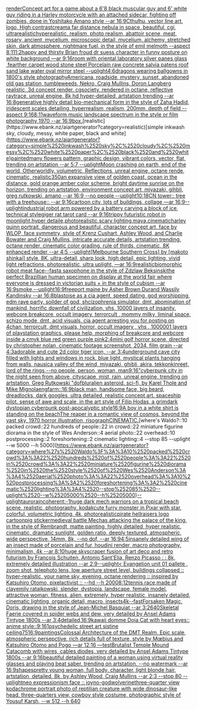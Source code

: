 [render](https://www.ebank.nz/aiartgenerator?category=render)[Concept art for a game about a 6'8 black muscular guy and 6' white guy riding in a Harley motorcycle with an attached sidecar, fighting off zombies, done in Yoshitako Amano style --ar 16:9](https://www.ebank.nz/aiartgenerator?category=Concept%2520art%2520for%2520a%2520game%2520about%2520a%25206%278%2520black%2520muscular%2520guy%2520and%25206%27%2520white%2520guy%2520riding%2520in%2520a%2520Harley%2520motorcycle%2520with%2520an%2520attached%2520sidecar%2C%2520fighting%2520off%2520zombies%2C%2520done%2520in%2520Yoshitako%2520Amano%2520style%2520--ar%252016%3A9)[Cthulhu, vector line art, logo, High contrast](https://www.ebank.nz/aiartgenerator?category=Cthulhu%2C%2520vector%2520line%2520art%2C%2520logo%2C%2520High%2520contrast)[cream](https://www.ebank.nz/aiartgenerator?category=cream)[a far distance nebula in space, beautiful, cgi, ultrarealistic](https://www.ebank.nz/aiartgenerator?category=a%2520far%2520distance%2520nebula%2520in%2520space%2C%2520beautiful%2C%2520cgi%2C%2520ultrarealistic)[hyperealistic, realism, photo realism, abattoir scene, meat, rosary, ancient, mycelium, microscopic detail, mycelium, alchemy, stretched skin, dark atmosphere, nightmare fuel, in the style of emil melmoth --aspect 8:11](https://www.ebank.nz/aiartgenerator?category=hyperealistic%2C%2520realism%2C%2520photo%2520realism%2C%2520abattoir%2520scene%2C%2520meat%2C%2520rosary%2C%2520ancient%2C%2520mycelium%2C%2520microscopic%2520detail%2C%2520mycelium%2C%2520alchemy%2C%2520stretched%2520skin%2C%2520dark%2520atmosphere%2C%2520nightmare%2520fuel%2C%2520in%2520the%2520style%2520of%2520emil%2520melmoth%2520--aspect%25208%3A11)[1:2](https://www.ebank.nz/aiartgenerator?category=1%3A2)[happy and thirsty Brian froud dr suess character in funny posture on white background —ar 9:16](https://www.ebank.nz/aiartgenerator?category=happy%2520and%2520thirsty%2520Brian%2520froud%2520dr%2520suess%2520character%2520in%2520funny%2520posture%2520on%2520white%2520background%2520%E2%80%94ar%25209%3A16)[room with oriental laboratory  silver panes glass  ,fearther carpet wood stone steel Porcelain raw  concrete salvia patens roof sand lake water oval mirror steel --uplight](https://www.ebank.nz/aiartgenerator?category=room%2520with%2520oriental%2520laboratory%2520%2520silver%2520panes%2520glass%2520%2520%2Cfearther%2520carpet%2520wood%2520stone%2520steel%2520Porcelain%2520raw%2520%2520concrete%2520salvia%2520patens%2520roof%2520sand%2520lake%2520water%2520oval%2520mirror%2520steel%2520--uplight)[4:6](https://www.ebank.nz/aiartgenerator?category=4%3A6)[dragons wearing ballgowns in 1800's style photography](https://www.ebank.nz/aiartgenerator?category=dragons%2520wearing%2520ballgowns%2520in%25201800%27s%2520style%2520photography)[Americana, roadside, mystery, sunset, abandoned old gas station, tumbleweeds, Nekro, Craig Mullins, Doron Langberg realistic, 3d concept render, cgsociety, rendered in octane, reflective raytrace, unreal engine, 8k hd hyper-detailed, artstation trending --ar 16:8](https://www.ebank.nz/aiartgenerator?category=Americana%2C%2520roadside%2C%2520mystery%2C%2520sunset%2C%2520abandoned%2520old%2520gas%2520station%2C%2520tumbleweeds%2C%2520Nekro%2C%2520Craig%2520Mullins%2C%2520Doron%2520Langberg%2520realistic%2C%25203d%2520concept%2520render%2C%2520cgsociety%2C%2520rendered%2520in%2520octane%2C%2520reflective%2520raytrace%2C%2520unreal%2520engine%2C%25208k%2520hd%2520hyper-detailed%2C%2520artstation%2520trending%2520--ar%252016%3A8)[generative highly detail bio-mechanical form in the style of Zaha Hadid, iridescent scales detailing, hyperrealism, realism, 200mm, depth of field --aspect 9:16](https://www.ebank.nz/aiartgenerator?category=generative%2520highly%2520detail%2520bio-mechanical%2520form%2520in%2520the%2520style%2520of%2520Zaha%2520Hadid%2C%2520iridescent%2520scales%2520detailing%2C%2520hyperrealism%2C%2520realism%2C%2520200mm%2C%2520depth%2520of%2520field%2520--aspect%25209%3A16)[8:11](https://www.ebank.nz/aiartgenerator?category=8%3A11)[waveform  music landscape spectrum in the style or film photography 1970 --ar 16:9](https://www.ebank.nz/aiartgenerator?category=waveform%2520%2520music%2520landscape%2520spectrum%2520in%2520the%2520style%2520or%2520film%2520photography%25201970%2520--ar%252016%3A9)[box.](https://www.ebank.nz/aiartgenerator?category=box.)[realistic](https://www.ebank.nz/aiartgenerator?category=realistic)[simple inkwash sky, cloudy, messy, white paper, black and white](https://www.ebank.nz/aiartgenerator?category=simple%2520inkwash%2520sky%2C%2520cloudy%2C%2520messy%2C%2520white%2520paper%2C%2520black%2520and%2520white)[painted](https://www.ebank.nz/aiartgenerator?category=painted)[many flowers pattern, graphic design, vibrant colors, vector, flat, trending on artstation --ar 5:7 --uplight](https://www.ebank.nz/aiartgenerator?category=many%2520flowers%2520pattern%2C%2520graphic%2520design%2C%2520vibrant%2520colors%2C%2520vector%2C%2520flat%2C%2520trending%2520on%2520artstation%2520--ar%25205%3A7%2520--uplight)[Moon crashing on earth, end of the world, Otherworldly, volumetric, Reflections, unreal engine, octane rende, cinematic, realistic](https://www.ebank.nz/aiartgenerator?category=Moon%2520crashing%2520on%2520earth%2C%2520end%2520of%2520the%2520world%2C%2520Otherworldly%2C%2520volumetric%2C%2520Reflections%2C%2520unreal%2520engine%2C%2520octane%2520rende%2C%2520cinematic%2C%2520realistic)[350](https://www.ebank.nz/aiartgenerator?category=350)[an expansive view of golden coast, ocean in the distance, gold orange amber color scheme, bright daytime sunrise on the horizon, trending on artstation, environment concept art, miyazaki, gihbli, greg rutkowski, amano --ar 16:9 --no people --uplight](https://www.ebank.nz/aiartgenerator?category=an%2520expansive%2520view%2520of%2520golden%2520coast%2C%2520ocean%2520in%2520the%2520distance%2C%2520gold%2520orange%2520amber%2520color%2520scheme%2C%2520bright%2520daytime%2520sunrise%2520on%2520the%2520horizon%2C%2520trending%2520on%2520artstation%2C%2520environment%2520concept%2520art%2C%2520miyazaki%2C%2520gihbli%2C%2520greg%2520rutkowski%2C%2520amano%2520--ar%252016%3A9%2520--no%2520people%2520--uplight)[10:18](https://www.ebank.nz/aiartgenerator?category=10%3A18)[CN tower:: tree with a treehouse:: --ar 9:16](https://www.ebank.nz/aiartgenerator?category=CN%2520tower%3A%3A%2520tree%2520with%2520a%2520treehouse%3A%3A%2520--ar%25209%3A16)[cartoon city, lots of buildings, collage —ar 16:9](https://www.ebank.nz/aiartgenerator?category=cartoon%2520city%2C%2520lots%2520of%2520buildings%2C%2520collage%2520%E2%80%94ar%252016%3A9)[--uplight](https://www.ebank.nz/aiartgenerator?category=--uplight)[industrial robot arm powered by a battery carving a block of ice, technical style](https://www.ebank.nz/aiartgenerator?category=industrial%2520robot%2520arm%2520powered%2520by%2520a%2520battery%2520carving%2520a%2520block%2520of%2520ice%2C%2520technical%2520style)[giger rat tarot card --ar 9:16](https://www.ebank.nz/aiartgenerator?category=giger%2520rat%2520tarot%2520card%2520--ar%25209%3A16)[trippy futuristic robot in moonlight,hyper detaile,photorealistic,scary lighting,maya,cinematic](https://www.ebank.nz/aiartgenerator?category=trippy%2520futuristic%2520robot%2520in%2520moonlight%2Chyper%2520detaile%2Cphotorealistic%2Cscary%2520lighting%2Cmaya%2Ccinematic)[harley quinn portrait, dangerous and beautiful, character concept art, face by WLOP, face symmetry, style of Krenz Cushart, Ashley Wood, and Charlie Bowater and Craig Mullins, intricate accurate details, artstation trending, octane render, cinematic color grading, rule of thirds, cinematic, 8K enhanced render --ar 4:5 --uplight](https://www.ebank.nz/aiartgenerator?category=harley%2520quinn%2520portrait%2C%2520dangerous%2520and%2520beautiful%2C%2520character%2520concept%2520art%2C%2520face%2520by%2520WLOP%2C%2520face%2520symmetry%2C%2520style%2520of%2520Krenz%2520Cushart%2C%2520Ashley%2520Wood%2C%2520and%2520Charlie%2520Bowater%2520and%2520Craig%2520Mullins%2C%2520intricate%2520accurate%2520details%2C%2520artstation%2520trending%2C%2520octane%2520render%2C%2520cinematic%2520color%2520grading%2C%2520rule%2520of%2520thirds%2C%2520cinematic%2C%25208K%2520enhanced%2520render%2520--ar%25204%3A5%2520--uplight)[[Melbourne Southern Cross] by [makoto shinkai] style,  8K, ultra-detail, sharp look, high detail, epic lighting, vivid light refractions, photorealistic, ultra uplight, —ar 16:9](https://www.ebank.nz/aiartgenerator?category=%5BMelbourne%2520Southern%2520Cross%5D%2520by%2520%5Bmakoto%2520shinkai%5D%2520style%2C%2520%25208K%2C%2520ultra-detail%2C%2520sharp%2520look%2C%2520high%2520detail%2C%2520epic%2520lighting%2C%2520vivid%2520light%2520refractions%2C%2520photorealistic%2C%2520ultra%2520uplight%2C%2520%E2%80%94ar%252016%3A9)[realistic](https://www.ebank.nz/aiartgenerator?category=realistic)[biomorphic robot meat face](https://www.ebank.nz/aiartgenerator?category=biomorphic%2520robot%2520meat%2520face)[--fast](https://www.ebank.nz/aiartgenerator?category=--fast)[a saxophone in the style of Zdzlaw Beksinski](https://www.ebank.nz/aiartgenerator?category=a%2520saxophone%2520in%2520the%2520style%2520of%2520Zdzlaw%2520Beksinski)[the perfect Brazillian human specimen on display at the world fair where everyone is dressed in victorian suits + in the style of cubism --ar 16:9](https://www.ebank.nz/aiartgenerator?category=the%2520perfect%2520Brazillian%2520human%2520specimen%2520on%2520display%2520at%2520the%2520world%2520fair%2520where%2520everyone%2520is%2520dressed%2520in%2520victorian%2520suits%2520%2B%2520in%2520the%2520style%2520of%2520cubism%2520--ar%252016%3A9)[smoke,](https://www.ebank.nz/aiartgenerator?category=smoke%2C)[--uplight](https://www.ebank.nz/aiartgenerator?category=--uplight)[16:9](https://www.ebank.nz/aiartgenerator?category=16%3A9)[freeport maine by Asher Brown Durand Wassily Kandinsky --ar 16:8](https://www.ebank.nz/aiartgenerator?category=freeport%2520maine%2520by%2520Asher%2520Brown%2520Durand%2520Wassily%2520Kandinsky%2520--ar%252016%3A8)[blastoise as a cia agent, speed dating, god worshipping, edm rave party, soilder of god, shcizophrenia simulator, dmt, abomination of mankind, horrific downfall of civilization, vhs, 10000 layers of insanity, webcore,breakcore, occult imagery, terrorcult , mommy milky, liminal space, schizo mode, dmt, acid visuals, cia agent arresting you for posting on 4chan, terrorcult, dmt visuals, horror, occult imagery , vhs , 1000001 layers of playstation graphics, please help, morphing of breakcore and webcore inside a cmyk blue red green purple pink](https://www.ebank.nz/aiartgenerator?category=blastoise%2520as%2520a%2520cia%2520agent%2C%2520speed%2520dating%2C%2520god%2520worshipping%2C%2520edm%2520rave%2520party%2C%2520soilder%2520of%2520god%2C%2520shcizophrenia%2520simulator%2C%2520dmt%2C%2520abomination%2520of%2520mankind%2C%2520horrific%2520downfall%2520of%2520civilization%2C%2520vhs%2C%252010000%2520layers%2520of%2520insanity%2C%2520webcore%2Cbreakcore%2C%2520occult%2520imagery%2C%2520terrorcult%2520%2C%2520mommy%2520milky%2C%2520liminal%2520space%2C%2520schizo%2520mode%2C%2520dmt%2C%2520acid%2520visuals%2C%2520cia%2520agent%2520arresting%2520you%2520for%2520posting%2520on%25204chan%2C%2520terrorcult%2C%2520dmt%2520visuals%2C%2520horror%2C%2520occult%2520imagery%2520%2C%2520vhs%2520%2C%25201000001%2520layers%2520of%2520playstation%2520graphics%2C%2520please%2520help%2C%2520morphing%2520of%2520breakcore%2520and%2520webcore%2520inside%2520a%2520cmyk%2520blue%2520red%2520green%2520purple%2520pink)[2:4](https://www.ebank.nz/aiartgenerator?category=2%3A4)[mini golf horror scene, directed by christopher nolan, cinematic footage screenshot, 2034, film grain --ar 4:3](https://www.ebank.nz/aiartgenerator?category=mini%2520golf%2520horror%2520scene%2C%2520directed%2520by%2520christopher%2520nolan%2C%2520cinematic%2520footage%2520screenshot%2C%25202034%2C%2520film%2520grain%2520--ar%25204%3A3)[adorable and cute 2d color tiger icon, --ar 3:4](https://www.ebank.nz/aiartgenerator?category=adorable%2520and%2520cute%25202d%2520color%2520tiger%2520icon%2C%2520--ar%25203%3A4)[underground cave city filled with lights and windows in rock, blue light, mystical plants hanging from walls, nausica valley of the wind, miyazaki, ghibli, akira, tekkonkinreet, lord of the rings --no people, person, woman, man](https://www.ebank.nz/aiartgenerator?category=underground%2520cave%2520city%2520filled%2520with%2520lights%2520and%2520windows%2520in%2520rock%2C%2520blue%2520light%2C%2520mystical%2520plants%2520hanging%2520from%2520walls%2C%2520nausica%2520valley%2520of%2520the%2520wind%2C%2520miyazaki%2C%2520ghibli%2C%2520akira%2C%2520tekkonkinreet%2C%2520lord%2520of%2520the%2520rings%2520--no%2520people%2C%2520person%2C%2520woman%2C%2520man)[9:16](https://www.ebank.nz/aiartgenerator?category=9%3A16)["cyberpunk city in the night seen from above, cityscape, mist, rain, unreal engine, trending on artstation, Greg Rutkowski "](https://www.ebank.nz/aiartgenerator?category=%22cyberpunk%2520city%2520in%2520the%2520night%2520seen%2520from%2520above%2C%2520cityscape%2C%2520mist%2C%2520rain%2C%2520unreal%2520engine%2C%2520trending%2520on%2520artstation%2C%2520Greg%2520Rutkowski%2520%22)[dof](https://www.ebank.nz/aiartgenerator?category=dof)[blur](https://www.ebank.nz/aiartgenerator?category=blur)[alien asteroid, sci-fi, by Karel Thole and Mike Mignola](https://www.ebank.nz/aiartgenerator?category=alien%2520asteroid%2C%2520sci-fi%2C%2520by%2520Karel%2520Thole%2520and%2520Mike%2520Mignola)[eng](https://www.ebank.nz/aiartgenerator?category=eng)[farm::](https://www.ebank.nz/aiartgenerator?category=farm%3A%3A)[16:9](https://www.ebank.nz/aiartgenerator?category=16%3A9)[black man, handsome face, big beard, dreadlocks, dark googles, ultra detailed, realistic concept art. spaceship pilot. sense of awe and scale, in the art style of Filip Hodas, a grimdark dystopian cyberpunk post-apocalyptic style](https://www.ebank.nz/aiartgenerator?category=black%2520man%2C%2520handsome%2520face%2C%2520big%2520beard%2C%2520dreadlocks%2C%2520dark%2520googles%2C%2520ultra%2520detailed%2C%2520realistic%2520concept%2520art.%2520spaceship%2520pilot.%2520sense%2520of%2520awe%2520and%2520scale%2C%2520in%2520the%2520art%2520style%2520of%2520Filip%2520Hodas%2C%2520a%2520grimdark%2520dystopian%2520cyberpunk%2520post-apocalyptic%2520style)[16:9](https://www.ebank.nz/aiartgenerator?category=16%3A9)[A boy in a white shirt is standing on the beach](https://www.ebank.nz/aiartgenerator?category=A%2520boy%2520in%2520a%2520white%2520shirt%2520is%2520standing%2520on%2520the%2520beach)[The reaper in a romantic view of cosmos, beyond the vast sky, 1970 horror illustration, risograph](https://www.ebank.nz/aiartgenerator?category=The%2520reaper%2520in%2520a%2520romantic%2520view%2520of%2520cosmos%2C%2520beyond%2520the%2520vast%2520sky%2C%25201970%2520horror%2520illustration%2C%2520risograph)[CINEMATIC.](https://www.ebank.nz/aiartgenerator?category=CINEMATIC.)[where's Waldo?::10 packed crowd::22 hundreds of people::22 in crowd::22 miniature figurine diorama in the style of Wes Anderson::4 aerial photo::22 overhead::10 postprocessing::2 foreshortening::2 cinematic lighting::4 --stop 85 --uplight --w 5000 --h 5000](https://www.ebank.nz/aiartgenerator?category=where%27s%2520Waldo%3F%3A%3A10%2520packed%2520crowd%3A%3A22%2520hundreds%2520of%2520people%3A%3A22%2520in%2520crowd%3A%3A22%2520miniature%2520figurine%2520diorama%2520in%2520the%2520style%2520of%2520Wes%2520Anderson%3A%3A4%2520aerial%2520photo%3A%3A22%2520overhead%3A%3A10%2520postprocessing%3A%3A2%2520foreshortening%3A%3A2%2520cinematic%2520lighting%3A%3A4%2520--stop%252085%2520--uplight%2520--w%25205000%2520--h%25205000)[--uplight](https://www.ebank.nz/aiartgenerator?category=--uplight)[aurora](https://www.ebank.nz/aiartgenerator?category=aurora)[incoherent:-1](https://www.ebank.nz/aiartgenerator?category=incoherent%3A-1)[huge dark mech warriors on a tropical beach scene, realistic, photography, kodak](https://www.ebank.nz/aiartgenerator?category=huge%2520dark%2520mech%2520warriors%2520on%2520a%2520tropical%2520beach%2520scene%2C%2520realistic%2C%2520photography%2C%2520kodak)[cute furry monster in Pixar with star, colorful, volumetric lighting, 4k, photorealistic](https://www.ebank.nz/aiartgenerator?category=cute%2520furry%2520monster%2520in%2520Pixar%2520with%2520star%2C%2520colorful%2C%2520volumetric%2520lighting%2C%25204k%2C%2520photorealistic)[pirate hellraisers logo cartoon](https://www.ebank.nz/aiartgenerator?category=pirate%2520hellraisers%2520logo%2520cartoon)[pig sticker](https://www.ebank.nz/aiartgenerator?category=pig%2520sticker)[medieval battle Mechas attacking the palace of the king, in the style of Rembrandt, matte painting, highly detailed, hyper realistic, cinematic, dramatic sunlight, golden ratio, deeply textured, atmospheric, wide perspective, 14mm, 8k, --no dof, --ar 16:9](https://www.ebank.nz/aiartgenerator?category=medieval%2520battle%2520Mechas%2520attacking%2520the%2520palace%2520of%2520the%2520king%2C%2520in%2520the%2520style%2520of%2520Rembrandt%2C%2520matte%2520painting%2C%2520highly%2520detailed%2C%2520hyper%2520realistic%2C%2520cinematic%2C%2520dramatic%2520sunlight%2C%2520golden%2520ratio%2C%2520deeply%2520textured%2C%2520atmospheric%2C%2520wide%2520perspective%2C%252014mm%2C%25208k%2C%2520--no%2520dof%2C%2520--ar%252016%3A9)[4:5](https://www.ebank.nz/aiartgenerator?category=4%3A5)[insanely detailed wing of an insect  made of porcelain and fur, houdini render, macro photography,  minimalism, 4k --ar 8:10](https://www.ebank.nz/aiartgenerator?category=insanely%2520detailed%2520wing%2520of%2520an%2520insect%2520%2520made%2520of%2520porcelain%2520and%2520fur%2C%2520houdini%2520render%2C%2520macro%2520photography%2C%2520%2520minimalism%2C%25204k%2520--ar%25208%3A10)[huge skyscraper fusion of art deco and retro futurism by François Schuiten, Antonio Sant'Elia, Renzo Picasso : : 8k, extremely detailed illustration  --ar 2:9](https://www.ebank.nz/aiartgenerator?category=huge%2520skyscraper%2520fusion%2520of%2520art%2520deco%2520and%2520retro%2520futurism%2520by%2520Fran%C3%A7ois%2520Schuiten%2C%2520Antonio%2520Sant%27Elia%2C%2520Renzo%2520Picasso%2520%3A%2520%3A%25208k%2C%2520extremely%2520detailed%2520illustration%2520%2520--ar%25202%3A9)[--uplight](https://www.ebank.nz/aiartgenerator?category=--uplight)[](https://www.ebank.nz/aiartgenerator?category=)[< Evangelion unit 01 pallete , zoom shot, telephoto lens, low aperture street level, buildings collapsed :: hyper-realistic, your name sky, evening, octane rendering :: inspired by Katsuhiro Otomo, pixelactivist :: --hd --h 2000](https://www.ebank.nz/aiartgenerator?category=%3C%2520Evangelion%2520unit%252001%2520pallete%2520%2C%2520zoom%2520shot%2C%2520telephoto%2520lens%2C%2520low%2520aperture%2520street%2520level%2C%2520buildings%2520collapsed%2520%3A%3A%2520hyper-realistic%2C%2520your%2520name%2520sky%2C%2520evening%2C%2520octane%2520rendering%2520%3A%3A%2520inspired%2520by%2520Katsuhiro%2520Otomo%2C%2520pixelactivist%2520%3A%3A%2520--hd%2520--h%25202000)[8:12](https://www.ebank.nz/aiartgenerator?category=8%3A12)[tennis race,made of clay](https://www.ebank.nz/aiartgenerator?category=tennis%2520race%2Cmade%2520of%2520clay)[emily ratajkowski, slender, dystopia, landscape, female model, attractive woman, fitness, alien, extremely, hyper realistic, insanely detailed, cinematic lighting, organic detail, macro, insects](https://www.ebank.nz/aiartgenerator?category=emily%2520ratajkowski%2C%2520slender%2C%2520dystopia%2C%2520landscape%2C%2520female%2520model%2C%2520attractive%2520woman%2C%2520fitness%2C%2520alien%2C%2520extremely%2C%2520hyper%2520realistic%2C%2520insanely%2520detailed%2C%2520cinematic%2520lighting%2C%2520organic%2520detail%2C%2520macro%2C%2520insects)[4k](https://www.ebank.nz/aiartgenerator?category=4k)[--fast](https://www.ebank.nz/aiartgenerator?category=--fast)[Forsaken Magic, Doris, drawing in the style of Jean-Michel Basquiat --ar 3:2](https://www.ebank.nz/aiartgenerator?category=Forsaken%2520Magic%2C%2520Doris%2C%2520drawing%2520in%2520the%2520style%2520of%2520Jean-Michel%2520Basquiat%2520--ar%25203%3A2)[640](https://www.ebank.nz/aiartgenerator?category=640)[Skeletal Faerie covered in spider webs and dew, very detailed by Ansel Adams Tintype 1800s --ar 3:4](https://www.ebank.nz/aiartgenerator?category=Skeletal%2520Faerie%2520covered%2520in%2520spider%2520webs%2520and%2520dew%2C%2520very%2520detailed%2520by%2520Ansel%2520Adams%2520Tintype%25201800s%2520--ar%25203%3A4)[detailed,](https://www.ebank.nz/aiartgenerator?category=detailed%2C)[16:9](https://www.ebank.nz/aiartgenerator?category=16%3A9)[kawaii domme Doja Cat with heart eyes:: anime style::](https://www.ebank.nz/aiartgenerator?category=kawaii%2520domme%2520Doja%2520Cat%2520with%2520heart%2520eyes%3A%3A%2520anime%2520style%3A%3A)[9:16](https://www.ebank.nz/aiartgenerator?category=9%3A16)[1](https://www.ebank.nz/aiartgenerator?category=1)[psychedelic street art sistine ceiling](https://www.ebank.nz/aiartgenerator?category=psychedelic%2520street%2520art%2520sistine%2520ceiling)[75](https://www.ebank.nz/aiartgenerator?category=75)[16:9](https://www.ebank.nz/aiartgenerator?category=16%3A9)[paintings](https://www.ebank.nz/aiartgenerator?category=paintings)[Colossal Architecture of the DMT Realm, Epic scale, atmospheric persepctive, rich details full of texture, style by Mœbius and Katsuhiro Otomo and Pogo —ar 12:16 —test](https://www.ebank.nz/aiartgenerator?category=Colossal%2520Architecture%2520of%2520the%2520DMT%2520Realm%2C%2520Epic%2520scale%2C%2520atmospheric%2520persepctive%2C%2520rich%2520details%2520full%2520of%2520texture%2C%2520style%2520by%2520M%C5%93bius%2520and%2520Katsuhiro%2520Otomo%2520and%2520Pogo%2520%E2%80%94ar%252012%3A16%2520%E2%80%94test)[Brutalist Temple Mound Catacomb with wires, cables diodes, very detailed by Ansel Adams Tintype 1800s --ar 9:16](https://www.ebank.nz/aiartgenerator?category=Brutalist%2520Temple%2520Mound%2520Catacomb%2520with%2520wires%2C%2520cables%2520diodes%2C%2520very%2520detailed%2520by%2520Ansel%2520Adams%2520Tintype%25201800s%2520--ar%25209%3A16)[beautiful detailed painting of a woman using virtual reality glasses and playing beat saber. trending on artstation. --no watermark --ar 16:9](https://www.ebank.nz/aiartgenerator?category=beautiful%2520detailed%2520painting%2520of%2520a%2520woman%2520using%2520virtual%2520reality%2520glasses%2520and%2520playing%2520beat%2520saber.%2520trending%2520on%2520artstation.%2520--no%2520watermark%2520--ar%252016%3A9)[shapes](https://www.ebank.nz/aiartgenerator?category=shapes)[pretty young woman, full body, character, light blonde hair, artstation, detailed, 8k, by Ashley Wood, Craig Mullins --ar 2:3 --stop 80 --uplight](https://www.ebank.nz/aiartgenerator?category=pretty%2520young%2520woman%2C%2520full%2520body%2C%2520character%2C%2520light%2520blonde%2520hair%2C%2520artstation%2C%2520detailed%2C%25208k%2C%2520by%2520Ashley%2520Wood%2C%2520Craig%2520Mullins%2520--ar%25202%3A3%2520--stop%252080%2520--uplight)[neo expressionism face :: joy](https://www.ebank.nz/aiartgenerator?category=neo%2520expressionism%2520face%2520%3A%3A%2520joy)[no-god](https://www.ebank.nz/aiartgenerator?category=no-god)[wolverine](https://www.ebank.nz/aiartgenerator?category=wolverine)[three-quarter view kodachrome portrait photo of reptilian creature with wide dinosaur-like head, three-quarters view, cowboy style costume, photographic style of Yousuf Karsh, --w 512 --h 640](https://www.ebank.nz/aiartgenerator?category=three-quarter%2520view%2520kodachrome%2520portrait%2520photo%2520of%2520reptilian%2520creature%2520with%2520wide%2520dinosaur-like%2520head%2C%2520three-quarters%2520view%2C%2520cowboy%2520style%2520costume%2C%2520photographic%2520style%2520of%2520Yousuf%2520Karsh%2C%2520--w%2520512%2520--h%2520640)